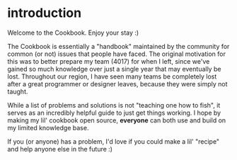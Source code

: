 # introduction

Welcome to the Cookbook. Enjoy your stay :)

The Cookbook is essentially a "handbook" maintained by the community for common (or not) issues that people have faced. The original motivation for this was to better prepare my team (4017) for when I left, since we've gained so much knowledge over just a single year that may eventually be lost. Throughout our region, I have seen many teams be completely lost after a great programmer or designer leaves, because they were simply not taught. 

While a list of problems and solutions is not "teaching one how to fish", it serves as an incredibly helpful guide to just get things working. I hope by making my lil' cookbook open source, **everyone** can both use and build on my limited knowledge base.

If you (or anyone) has a problem, I'd love if you could make a lil' "recipe" and help anyone else in the future :)